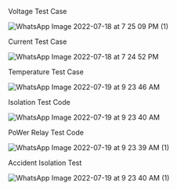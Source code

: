 
Voltage Test Case

![WhatsApp Image 2022-07-18 at 7 25 09 PM (1)](https://user-images.githubusercontent.com/109498823/179721086-33cbb16a-f87b-4dbb-b376-9f5b7a7ce4bf.jpeg)

Current Test Case

![WhatsApp Image 2022-07-18 at 7 24 52 PM](https://user-images.githubusercontent.com/109498823/179721230-ad7f1482-ead0-4c55-8f2f-a1a0d1907b69.jpeg)

Temperature Test Case

![WhatsApp Image 2022-07-19 at 9 23 46 AM](https://user-images.githubusercontent.com/109498823/179721399-b984e1ea-0abd-4e76-8f8e-f9949b88a6c3.jpeg)

Isolation Test Code

![WhatsApp Image 2022-07-19 at 9 23 40 AM](https://user-images.githubusercontent.com/109498823/179721527-1dea1608-2c6a-46e5-a35d-9b986f45010b.jpeg)

PoWer Relay Test Code

![WhatsApp Image 2022-07-19 at 9 23 39 AM (1)](https://user-images.githubusercontent.com/109498823/179721729-5083975e-2b73-4136-8cb9-0409dc201b00.jpeg)

Accident Isolation Test

![WhatsApp Image 2022-07-19 at 9 23 40 AM (1)](https://user-images.githubusercontent.com/109498823/179721874-b6b7dfb6-4e5b-4d1b-a48c-14e85f184ba7.jpeg)
